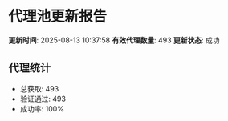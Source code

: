 # 代理池更新报告

**更新时间**: 2025-08-13 10:37:58
**有效代理数量**: 493
**更新状态**:  成功

## 代理统计
- 总获取: 493
- 验证通过: 493
- 成功率: 100%
